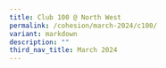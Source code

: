 ```yaml
---
title: Club 100 @ North West
permalink: /cohesion/march-2024/c100/
variant: markdown
description: ""
third_nav_title: March 2024
---
```

